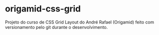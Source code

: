 # origamid-css-grid

Projeto do curso de CSS Grid Layout do André Rafael (Origamid) feito com versionamento pelo git durante o desenvolvimento.
